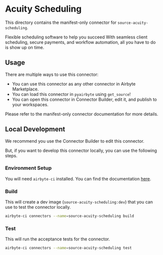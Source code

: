 # Acuity Scheduling
This directory contains the manifest-only connector for `source-acuity-scheduling`.

Flexible scheduling software to help you succeed
With seamless client scheduling, secure payments, and workflow automation, all you have to do is show up on time.

## Usage
There are multiple ways to use this connector:
- You can use this connector as any other connector in Airbyte Marketplace.
- You can load this connector in `pyairbyte` using `get_source`!
- You can open this connector in Connector Builder, edit it, and publish to your workspaces.

Please refer to the manifest-only connector documentation for more details.

## Local Development
We recommend you use the Connector Builder to edit this connector.

But, if you want to develop this connector locally, you can use the following steps.

### Environment Setup
You will need `airbyte-ci` installed. You can find the documentation [here](airbyte-ci).

### Build
This will create a dev image (`source-acuity-scheduling:dev`) that you can use to test the connector locally.
```bash
airbyte-ci connectors --name=source-acuity-scheduling build
```

### Test
This will run the acceptance tests for the connector.
```bash
airbyte-ci connectors --name=source-acuity-scheduling test
```

